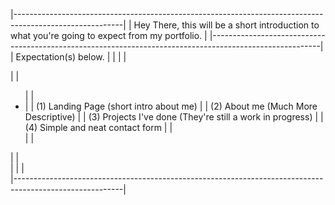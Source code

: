 |---------------------------------------------------------------------------------------------------------|
|  Hey There, this will be a short introduction to what you're going to expect from my portfolio.         |
|---------------------------------------------------------------------------------------------------------|
|  Expectation(s) below.                                                                                  |
|                                                                                                         |
|  <nav>                                                                                                  |
|     <ul>                                                                                                |
|       <li>                                                                                              |
|        <a> (1) Landing Page (short intro about me)</a>                                                  |
|         <a> (2) About me (Much More Descriptive)</a>                                                    |
|         <a> (3) Projects I've done (They're still a work in progress)</a>                               |
|         <a> (4) Simple and neat contact form</a>                                                        |
|       </li>                                                                                             |
|     </ul>                                                                                               |
|   </nav>                                                                                                |
|                                                                                                         |                                                             
|---------------------------------------------------------------------------------------------------------|

